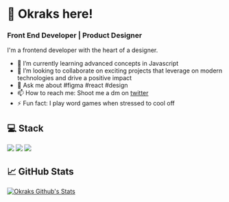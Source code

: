 
 # 👋 Okraks here!
 ### Front End Developer | Product Designer
 I'm a frontend developer with the heart of a designer.

- 🌱 I’m currently learning advanced concepts in Javascript
- 👯 I’m looking to collaborate on exciting projects that leverage on modern technologies and drive a positive impact
- 💬 Ask me about #figma #react #design
- 📫 How to reach me: Shoot me a dm on [twitter](https://twitter.com/okraks)
- ⚡ Fun fact: I play word games when stressed to cool off



## 💻 Stack

<div>
  <img src="https://img.shields.io/badge/JavaScript-323330?style=for-the-badge&logo=javascript&logoColor=F7DF1E" />
  <img src="https://img.shields.io/badge/figma-323330?style=for-the-badge&logo=figma&logoColor=#440135"/>
  <img src="https://img.shields.io/badge/React-20232A?style=for-the-badge&logo=react&logoColor=61DAFB" />
</div>

## 📈 GitHub Stats

[![Okraks Github's Stats](https://github-readme-stats.vercel.app/api?username=okraks)](https://github.com/okraks)

